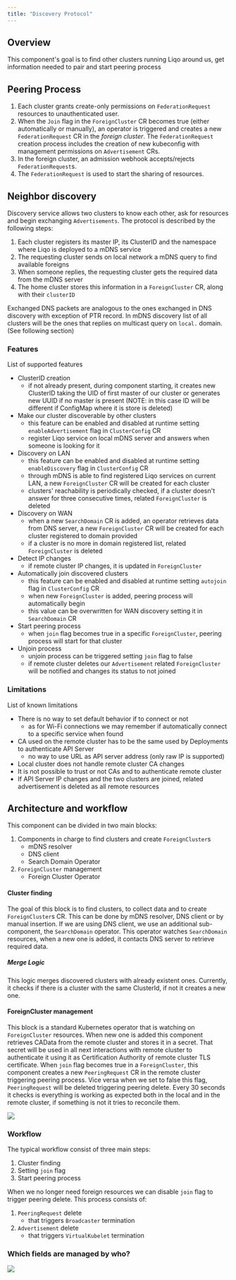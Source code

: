 ```yaml
---
title: "Discovery Protocol"
---
```


## Overview
This component's goal is to find other clusters running Liqo around us, get information needed to pair and start peering process


## Peering Process

1. Each cluster grants create-only permissions on `FederationRequest` resources to unauthenticated user.
2. When the `Join` flag in the `ForeignCluster` CR becomes true (either automatically or manually),
   an operator is triggered and creates a new `FederationRequest` CR in the _foreign cluster_.
   The `FederationRequest` creation process includes the creation of new kubeconfig with management permissions on
   `Advertisement` CRs.
3. In the foreign cluster, an admission webhook accepts/rejects `FederationRequest`s.
4. The `FederationRequest` is used to start the sharing of resources.


## Neighbor discovery

Discovery service allows two clusters to know each other, ask for resources and begin exchanging `Advertisements`.
The protocol is described by the following steps:

1. Each cluster registers its master IP, its ClusterID and the namespace where Liqo is deployed to a mDNS service
2. The requesting cluster sends on local network a mDNS query to find available foreigns
3. When someone replies, the requesting cluster gets the required data from the mDNS server
4. The home cluster stores this information in a `ForeignCluster` CR, along with their `clusterID`

Exchanged DNS packets are analogous to the ones exchanged in DNS discovery with exception of PTR record.
In mDNS discovery list of all clusters will be the ones that replies on multicast query on `local.` domain.
(See following section)


### Features
List of supported features
* ClusterID creation
  * if not already present, during component starting, it creates new ClusterID taking the UID of first master of our
   cluster or generates new UUID if no master is present (NOTE: in this case ID will be different if ConfigMap where it 
   is store is deleted)
* Make our cluster discoverable by other clusters
  * this feature can be enabled and disabled at runtime setting `enableAdvertisement` flag in `ClusterConfig` CR
  * register Liqo service on local mDNS server and answers when someone is looking for it
* Discovery on LAN
  * this feature can be enabled and disabled at runtime setting `enableDiscovery` flag in `ClusterConfig` CR
  * through mDNS is able to find registered Liqo services on current LAN, a new `ForeignCluster` CR will be created for each cluster
  * clusters' reachability is periodically checked, if a cluster doesn't answer for three consecutive times, related `ForeignCluster` is deleted
* Discovery on WAN
  * when a new `SearchDomain` CR is added, an operator retrieves data from DNS server, a new `ForeignCluster` CR will be created for each cluster registered to domain provided
  * if a cluster is no more in domain registered list, related `ForeignCluster` is deleted
* Detect IP changes
  * if remote cluster IP changes, it is updated in `ForeignCluster`
* Automatically join discovered clusters
  * this feature can be enabled and disabled at runtime setting `autojoin` flag in `ClusterConfig` CR
  * when new `ForeignCluster` is added, peering process will automatically begin
  * this value can be overwritten for WAN discovery setting it in `SearchDomain` CR
* Start peering process
  * when `join` flag becomes true in a specific `ForeignCluster`, peering process will start for that cluster
* Unjoin process
  * unjoin process can be triggered setting `join` flag to false
  * if remote cluster deletes our `Advertisement` related `ForeignCluster` will be notified and changes its status to not joined

### Limitations
List of known limitations
* There is no way to set default behavior if to connect or not
  * as for Wi-Fi connections we may remember if automatically connect to a specific service when found
* CA used on the remote cluster has to be the same used by Deployments to authenticate API Server
  * no way to use URL as API server address (only raw IP is supported)
* Local cluster does not handle remote cluster CA changes
* It is not possible to trust or not CAs and to authenticate remote cluster
* If API Server IP changes and the two clusters are joined, related advertisement is deleted as all remote resources

## Architecture and workflow

This component can be divided in two main blocks:

1. Components in charge to find clusters and create `ForeignCluster`s
    * mDNS resolver
    * DNS client
    * Search Domain Operator
2. `ForeignCluster` management
    * Foreign Cluster Operator

#### Cluster finding

The goal of this block is to find clusters, to collect data and to create `ForeignCluster`s CR.
This can be done by mDNS resolver, DNS client or by manual insertion.
If we are using DNS client, we use an additional sub-component, the `SearchDomain` operator. This operator watches 
`SearchDomain` resources, when a new one is added, it contacts DNS server to retrieve required data.

##### Merge Logic

This logic merges discovered clusters with already existent ones. Currently, it checks if there is a cluster with the
same ClusterId, if not it creates a new one.

#### ForeignCluster management

This block is a standard Kubernetes operator that is watching on `ForeignCluster` resources.
When new one is added this component retrieves CAData from the remote cluster and stores it in a secret. That secret will
be used in all next interactions with remote cluster to authenticate it using it as Certification Authority of remote
cluster TLS certificate.
When `join` flag becomes true in a `ForeignCluster`, this component creates a new `PeeringRequest` CR in the remote
cluster triggering peering process.
Vice versa when we set to false this flag, `PeeringRequest` will be deleted triggering peering delete.
Every 30 seconds it checks is everything is working as expected both in the local and in the remote cluster, 
if something is not it tries to reconcile them.

![](/images/discovery/peering-process.png)

### Workflow

The typical workflow consist of three main steps:

1. Cluster finding
2. Setting `join` flag
3. Start peering process

When we no longer need foreign resources we can disable `join` flag to trigger peering delete. This process consists of:

1. `PeeringRequest` delete
    * that triggers `Broadcaster` termination
2. `Advertisement` delete
    * that triggers `VirtualKubelet` termination

### Which fields are managed by who?

![](/images/discovery/foreign-cluster.png)
